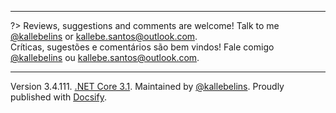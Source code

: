 
---

?> Reviews, suggestions and comments are welcome! Talk to me [@kallebelins](https://www.linkedin.com/in/kallebelins) or kallebe.santos@outlook.com.
<br>Críticas, sugestões e comentários são bem vindos! Fale comigo [@kallebelins](https://www.linkedin.com/in/kallebelins) ou kallebe.santos@outlook.com.

---

Version 3.4.111. [.NET Core 3.1](https://docs.microsoft.com/pt-br/dotnet/core/whats-new/dotnet-core-3-1). Maintained by [@kallebelins](https://www.linkedin.com/in/kallebelins). Proudly published with [Docsify](https://docsify.js.io).
